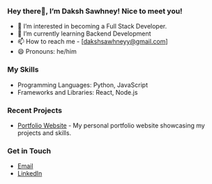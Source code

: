 ### Hey there👋, I’m Daksh Sawhney! Nice to meet you! 
- 👀 I’m interested in becoming a Full Stack Developer.
- 🌱 I’m currently learning Backend Development
- 📫 How to reach me - [dakshsawhneyy@gmail.com]
- 😄 Pronouns: he/him

### My Skills
- Programming Languages: Python, JavaScript
- Frameworks and Libraries: React, Node.js

### Recent Projects
- [Portfolio Website](https://github.com/dakshsawhneyy/My-Portfolio) - My personal portfolio website showcasing my projects and skills.

### Get in Touch
- [Email](mailto:dakshsawhneyy@gmail.com)
- [LinkedIn](https://www.linkedin.com/in/daksh-sawhney-5ab5862b5)
